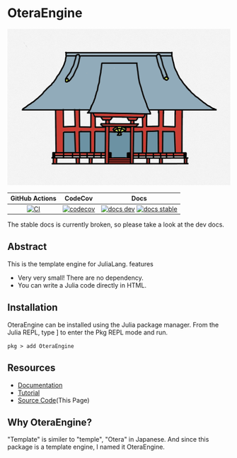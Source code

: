 # OteraEngine

![logo](assets/logo.png)

|GitHub Actions|CodeCov|Docs|
|:------------:|:------:|:--------:|
|[![CI][CI-img]][CI-url] |[![codecov][codecov-img]][codecov-url]|[![docs dev][docs-dev-img]][docs-dev-url] [![docs stable][docs-stable-img]][docs-stable-url]|

The stable docs is currently broken, so please take a look at the dev docs.

## Abstract
This is the template engine for JuliaLang.
features
- Very very small! There are no dependency.
- You can write a Julia code directly in HTML.

## Installation

OteraEngine can be installed using the Julia package manager. From the Julia REPL, type ] to enter the Pkg REPL mode and run.
```
pkg > add OteraEngine
```

## Resources
- [Documentation](https://mommawatasu.github.io/OteraEngine.jl/dev/)
- [Tutorial](https://mommawatasu.github.io/OteraEngine.jl/dev/tutorial/)
- [Source Code](https://github.com/MommaWatasu/OteraEngine.jl)(This Page)

## Why OteraEngine?
"Template" is similer to "temple", "Otera" in Japanese. And since this package is a template engine,  I named it OteraEngine.

[CI-img]: https://github.com/QGMW22/Jinja.jl/actions/workflows/CI.yml/badge.svg
[CI-url]: https://github.com/QGMW22/Jinja.jl/actions/workflows/CI.yml

[codecov-img]: https://codecov.io/gh/MommaWatasu/OteraEngine.jl/branch/master/graph/badge.svg?token=HV07A2W0WH
[codecov-url]: https://codecov.io/gh/MommaWatasu/OteraEngine.jl

[docs-dev-img]: https://img.shields.io/badge/docs-dev-blue.svg
[docs-dev-url]: https://mommawatasu.github.io/OteraEngine.jl/dev

[docs-stable-img]: https://img.shields.io/badge/docs-stable-blue.svg
[docs-stable-url]: https://mommawatasu.github.io/OteraEngine.jl/stable
